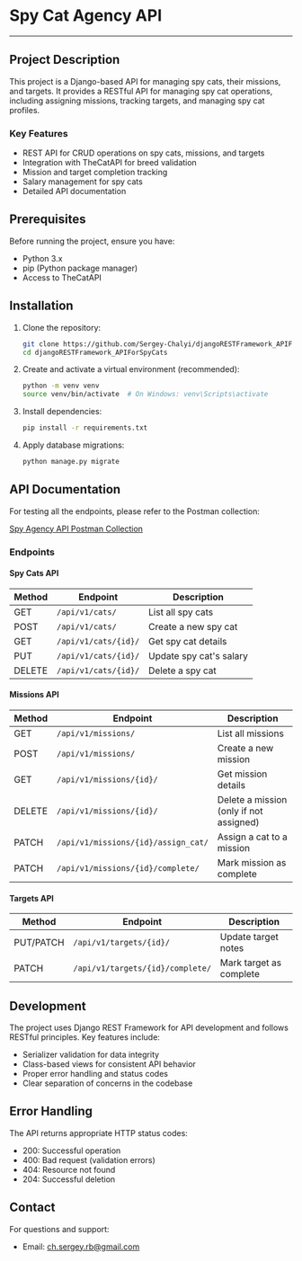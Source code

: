 # Spy Cat Agency API
___

## Project Description

This project is a Django-based API for managing spy cats, their missions, and targets. It provides a RESTful API for managing spy cat operations, including assigning missions, tracking targets, and managing spy cat profiles.

### Key Features
- REST API for CRUD operations on spy cats, missions, and targets
- Integration with TheCatAPI for breed validation
- Mission and target completion tracking
- Salary management for spy cats
- Detailed API documentation

## Prerequisites
Before running the project, ensure you have:

- Python 3.x
- pip (Python package manager)
- Access to TheCatAPI

## Installation
1. Clone the repository:
   ```bash
   git clone https://github.com/Sergey-Chalyi/djangoRESTFramework_APIForSpyCats.git
   cd djangoRESTFramework_APIForSpyCats
   ```

2. Create and activate a virtual environment (recommended):
   ```bash
   python -m venv venv
   source venv/bin/activate  # On Windows: venv\Scripts\activate
   ```

3. Install dependencies:
   ```bash
   pip install -r requirements.txt
   ```

4. Apply database migrations:
   ```bash
   python manage.py migrate
   ```

## API Documentation

For testing all the endpoints, please refer to the Postman collection:

[Spy Agency API Postman Collection](./spy-agency-postman.json)

### Endpoints

#### Spy Cats API
| Method | Endpoint | Description |
|--------|----------|-------------|
| GET    | `/api/v1/cats/` | List all spy cats |
| POST   | `/api/v1/cats/` | Create a new spy cat |
| GET    | `/api/v1/cats/{id}/` | Get spy cat details |
| PUT    | `/api/v1/cats/{id}/` | Update spy cat's salary |
| DELETE | `/api/v1/cats/{id}/` | Delete a spy cat |

#### Missions API
| Method | Endpoint | Description |
|--------|----------|-------------|
| GET    | `/api/v1/missions/` | List all missions |
| POST   | `/api/v1/missions/` | Create a new mission |
| GET    | `/api/v1/missions/{id}/` | Get mission details |
| DELETE | `/api/v1/missions/{id}/` | Delete a mission (only if not assigned) |
| PATCH  | `/api/v1/missions/{id}/assign_cat/` | Assign a cat to a mission |
| PATCH  | `/api/v1/missions/{id}/complete/` | Mark mission as complete |

#### Targets API
| Method | Endpoint | Description |
|--------|----------|-------------|
| PUT/PATCH | `/api/v1/targets/{id}/` | Update target notes |
| PATCH  | `/api/v1/targets/{id}/complete/` | Mark target as complete |


## Development
The project uses Django REST Framework for API development and follows RESTful principles. Key features include:
- Serializer validation for data integrity
- Class-based views for consistent API behavior
- Proper error handling and status codes
- Clear separation of concerns in the codebase

## Error Handling
The API returns appropriate HTTP status codes:
- 200: Successful operation
- 400: Bad request (validation errors)
- 404: Resource not found
- 204: Successful deletion

## Contact
For questions and support:
- Email: ch.sergey.rb@gmail.com